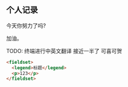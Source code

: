 ## 个人记录

今天你努力了吗?

加油。

TODO:
终端进行中英文翻译 接近一半了 可喜可贺

```html
<fieldset>
  <legend>标题</legend>
  <p>123</p>
</fieldset>
```
